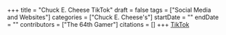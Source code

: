 +++
title = "Chuck E. Cheese TikTok"
draft = false
tags = ["Social Media and Websites"]
categories = ["Chuck E. Cheese's"]
startDate = ""
endDate = ""
contributors = ["The 64th Gamer"]
citations = []
+++
[TikTok](https://www.tiktok.com/@chuckecheese)
